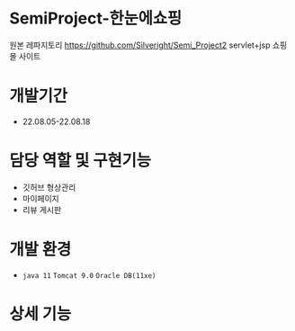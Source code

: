 # SemiProject-한눈에쇼핑
원본 레파지토리 https://github.com/Silveright/Semi_Project2
servlet+jsp 쇼핑몰 사이트

# 개발기간

* 22.08.05-22.08.18

# 담당 역할 및 구현기능

* 깃허브 형상관리
* 마이페이지
* 리뷰 게시판

# 개발 환경

* `java 11` `Tomcat 9.0` `Oracle DB(11xe)`

# 상세 기능
